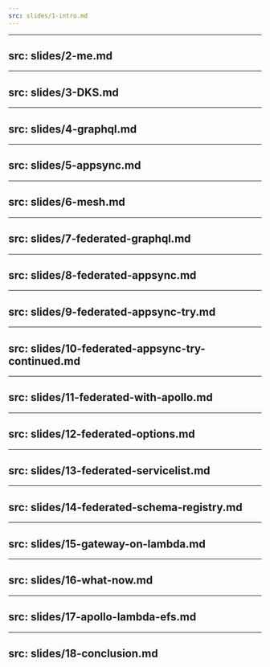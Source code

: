 ```yaml
---
src: slides/1-intro.md
---
```

---
src: slides/2-me.md
---
---
src: slides/3-DKS.md
---
---
src: slides/4-graphql.md
---
---
src: slides/5-appsync.md 
---
---
src: slides/6-mesh.md
---
---
src: slides/7-federated-graphql.md
---
---
src: slides/8-federated-appsync.md
---
---
src: slides/9-federated-appsync-try.md
---
---
src: slides/10-federated-appsync-try-continued.md
---
---
src: slides/11-federated-with-apollo.md
---
---
src: slides/12-federated-options.md
---
---
src: slides/13-federated-servicelist.md
---
---
src: slides/14-federated-schema-registry.md
---
---
src: slides/15-gateway-on-lambda.md
---
---
src: slides/16-what-now.md
---
---
src: slides/17-apollo-lambda-efs.md
---
---
src: slides/18-conclusion.md
---